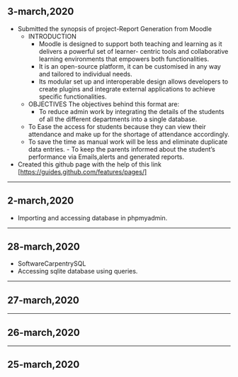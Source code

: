 ## 3-march,2020
- Submitted the synopsis of project-Report Generation from Moodle
  - INTRODUCTION
    - Moodle is designed to support both teaching and learning as it delivers a powerful set of learner- centric tools and collaborative learning environments that empowers both functionalities. 
    - It is an open-source platform, it can be customised in any way and tailored to individual needs. 
    - Its modular set up and interoperable design allows developers to create plugins and integrate external applications to achieve specific functionalities.
   - OBJECTIVES
The objectives behind this format are:
     - To reduce admin work by integrating the details of the students of all the different departments into a single database.
    - To Ease the access for students because they can view their attendance and make up for the shortage of attendance accordingly.
     - To save the time as manual work will be less and eliminate duplicate data entries.
      - To keep the parents informed about the student’s performance via Emails,alerts and generated reports.
- Created this github page with the help of this link
[https://guides.github.com/features/pages/]
-----------------------------------------------------------------------------------------------------------------------------

## 2-march,2020
- Importing and accessing database in phpmyadmin.
 
------------------------------------------------------------------------------------------------------------------------------

## 28-march,2020
- SoftwareCarpentrySQL
- Accessing sqlite database using queries.

-------------------------------------------------------------------------------------------------------------------------------

## 27-march,2020

-------------------------------------------------------------------------------------------------------------------------------

## 26-march,2020

-------------------------------------------------------------------------------------------------------------------------------

## 25-march,2020
